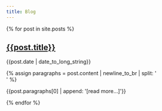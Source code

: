 ```yaml
---
title: Blog
---
```


{% for post in site.posts %}

[{{post.title}}]({{post.url}})
------------------------------

<p id="post-date">{{post.date | date_to_long_string}}</p>

{% assign paragraphs = post.content | newline_to_br | split: '<br />' %}
<!-- {{post.excerpt | append: '[read more…]' | markdownify | strip_html}} -->
{{post.paragraphs[0] | append: '[read more…]'}}

<!-- [{{post.title}}]({{post.url}}) -->
<!-- ------------------------------ -->

<!-- <p id="post-date">{{post.date | date_to_long_string}}</p> -->

<!-- {{post.excerpt}} -->

<!-- [[read more…]({{post.url}})] -->

{% endfor %}
